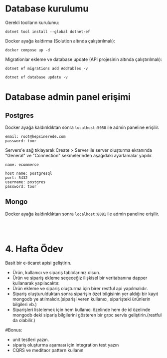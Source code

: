 # Database kurulumu
Gerekli toolların kurulumu:

`dotnet tool install --global dotnet-ef`

Docker ayağa kaldırma (Solution altında çalıştırılmalı):

`docker compose up -d`

Migrationlar ekleme ve database update (API projesinin altında çalıştırılmalı):

`dotnet ef migrations add AddTables -v`

`dotnet ef database update -v`


# Database admin panel erişimi

## Postgres
Docker ayağa kaldırıldıktan sonra `localhost:5050` ile admin paneline erişilir.

```
email: root@hepsinerede.com
password: toor
```
Servers'e sağ tıklayarak Create > Server ile server oluşturma ekranında "General" ve "Connection" sekmelerinden aşağıdaki ayarlamalar yapılır.

```
name: ecommerce

host name: postgresql
port: 5432
username: postgres
password: toor
```
## Mongo
Docker ayağa kaldırıldıktan sonra `localhost:8081` ile admin paneline erişilir.

<br></br>

# 4. Hafta Ödev
Basit bir e-ticaret apisi geliştirin.
- Ürün, kullanıcı ve sipariş tablolarınız olsun.
- Ürün ve sipariş ekleme seçeceğiz ilişkisel bir veritabanına dapper kullanarak yapılacaktır.
- Ürün ekleme ve sipariş oluşturma için birer restful api yapılmalıdır.
- Sipariş oluşturulduktan sonra siparişin özet bilgisinin yer aldığı bir kayıt mongodb ye atılmalıdır.(siparişi veren kullanıcı, siparişteki ürünlerin bilgileri vb.)
- Siparişleri listelemek için hem kullanıcı özelinde hem de id özelinde mongodb deki sipariş bilgilerini gösteren bir grpc servis geliştirin.(restful da olabilir.)


#Bonus:
- unit testleri yazın.
- sipariş oluşturma aşaması için integration test yazın
- CQRS ve meditaor pattern kullanın
